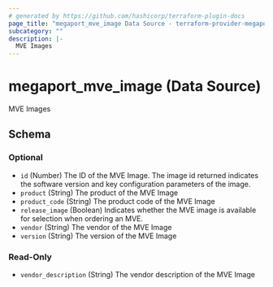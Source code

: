 ```yaml
---
# generated by https://github.com/hashicorp/terraform-plugin-docs
page_title: "megaport_mve_image Data Source - terraform-provider-megaport"
subcategory: ""
description: |-
  MVE Images
---
```


# megaport_mve_image (Data Source)

MVE Images



<!-- schema generated by tfplugindocs -->
## Schema

### Optional

- `id` (Number) The ID of the MVE Image. The image id returned indicates the software version and key configuration parameters of the image.
- `product` (String) The product of the MVE Image
- `product_code` (String) The product code of the MVE Image
- `release_image` (Boolean) Indicates whether the MVE image is available for selection when ordering an MVE.
- `vendor` (String) The vendor of the MVE Image
- `version` (String) The version of the MVE Image

### Read-Only

- `vendor_description` (String) The vendor description of the MVE Image
